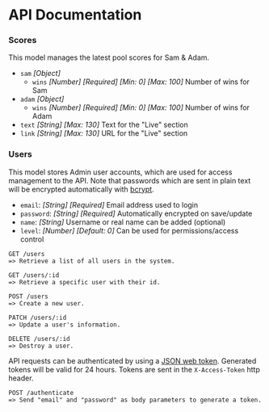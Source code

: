 # API Documentation

### Scores

This model manages the latest pool scores for Sam & Adam.

- `sam` *[Object]*
  - `wins` *[Number] [Required] [Min: 0] [Max: 100]* Number of wins for Sam
- `adam` *[Object]*
  - `wins` *[Number] [Required] [Min: 0] [Max: 100]* Number of wins for Adam
- `text` *[String] [Max: 130]* Text for the "Live" section
- `link` *[String] [Max: 130]* URL for the "Live" section

### Users

This model stores Admin user accounts, which are used for access management to
the API. Note that passwords which are sent in plain text will be encrypted
automatically with [bcrypt](https://www.npmjs.com/package/bcrypt).

- `email`: *[String] [Required]* Email address used to login
- `password`: *[String] [Required]* Automatically encrypted on save/update
- `name`: *[String]* Username or real name can be added (optional)
- `level`: *[Number] [Default: 0]* Can be used for permissions/access control

```
GET /users
=> Retrieve a list of all users in the system.

GET /users/:id
=> Retrieve a specific user with their id.

POST /users
=> Create a new user.

PATCH /users/:id
=> Update a user's information.

DELETE /users/:id
=> Destroy a user.
```

API requests can be authenticated by using a
[JSON web token](https://www.npmjs.com/package/jsonwebtoken). Generated tokens will
be valid for 24 hours. Tokens are sent in the `X-Access-Token` http header.

```
POST /authenticate
=> Send "email" and "password" as body parameters to generate a token.
```
